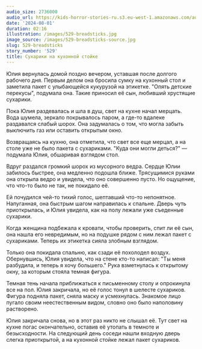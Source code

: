 ```yaml
---
audio_size: 2736000
audio_url: https://kids-horror-stories-ru.s3.eu-west-1.amazonaws.com/audio/529-breadsticks.mp3
date: '2024-08-01'
duration: 02:16
illustration: /images/529-breadsticks.jpg
image_source: /images/529-breadsticks-source.jpg
slug: 529-breadsticks
story_number: '529'
title: Сухарики на кухонной стойке
---
```


Юлия вернулась домой поздно вечером, уставшая после долгого рабочего дня. Первым делом она бросила сумку на кухонный стол и заметила пакет с улыбающейся кукурузой на этикетке. "Опять детские перекусы", подумала она. Такие приносил её сын, любивший хрустящие сухарики.

Пока Юлия раздевалась и шла в душ, свет на кухне начал мерцать. Вода шумела, зеркало покрывалось паром, а где-то вдалеке раздавался слабый шорох. Она задумалась о том, что могла забыть выключить газ или оставить открытым окно.

Возвращаясь на кухню, она отметила, что свет все еще мерцал, а на столе уже не было пакета с сухариками. "Куда они могли деться?" — подумала Юлия, обшаривая взглядом стол.

Вдруг раздался громкий шорох из мусорного ведра. Сердце Юлии забилось быстрее, она медленно подошла ближе. Трясущимися руками она открыла ведро и увидела, что оно совершенно пусто. Но ощущение, что что-то было не так, не покидало её.

Ей почудился чей-то тихий голос, шептавший что-то непонятное. Напуганная, она быстрым шагом направилась к спальне. Дверь чуть приоткрылась, и Юлия увидела, как на полу лежали уже съеденные сухарики.

Когда женщина подбежала к кровати, чтобы проверить, спит ли её сын, она нашла его невредимым, но на подушке рядом с ним лежал пакет с сухариками. Теперь их этикетка сияла злобным взглядом.

Только она покидала спальню, как сзади её похолодел воздух. Обернувшись, Юлия увидела, что на стене кто-то написал: "Ты меня разбудила, и теперь я хочу большего." Рука взметнулась к открытому окну, за которым стояла темная фигура.

Темная тень начала приближаться к письменному столу и опрокинула все на пол. Юлия закричала, но её голос тонул в шелесте сухариков. Фигура подняла пакет, сняла маску и усмехнулась. Знакомое лицо пугало своим неестественным видом, словно оно было наполовину растворено.

Юлия закричала снова, но в этот раз никто не слышал её. Тут свет на кухне погас окончательно, оставив её утопать в темноте и безысходности. На следующий день соседи нашли входную дверь слегка приоткрытой, а на кухонной стойке лежал пакет сухариков.